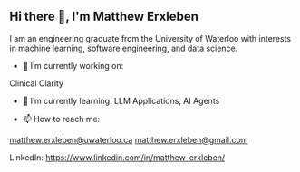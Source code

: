 ## Hi there 👋, I'm Matthew Erxleben

I am an engineering graduate from the University of Waterloo with interests in machine learning, software engineering, and data science.

- 🔭 I’m currently working on:

Clinical Clarity

- 🌱 I’m currently learning:
LLM Applications, AI Agents

- 📫 How to reach me: 

matthew.erxleben@uwaterloo.ca
matthew.erxleben@gmail.com

LinkedIn: https://www.linkedin.com/in/matthew-erxleben/

